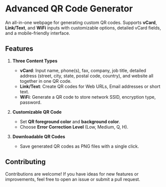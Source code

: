 
# Advanced QR Code Generator

An all-in-one webpage for generating custom QR codes. Supports **vCard**, **Link/Text**, and **WiFi** inputs with customizable options, detailed vCard fields, and a mobile-friendly interface.

## Features

1. **Three Content Types**
   - **vCard**: Input name, phone(s), fax, company, job title, detailed address (street, city, state, postal code, country), and website all together in one QR code.
   - **Link/Text**: Create QR codes for Web URLs, Email addresses or short text.
   - **WiFi**: Generate a QR code to store network SSID, encryption type, password.

2. **Customizable QR Code**
   - Set **QR foreground color** and **background color**.
   - Choose **Error Correction Level** (Low, Medium, Q, H).

3. **Downloadable QR Codes**
   - Save generated QR codes as PNG files with a single click.

## Contributing

Contributions are welcome! If you have ideas for new features or improvements, feel free to open an issue or submit a pull request.
